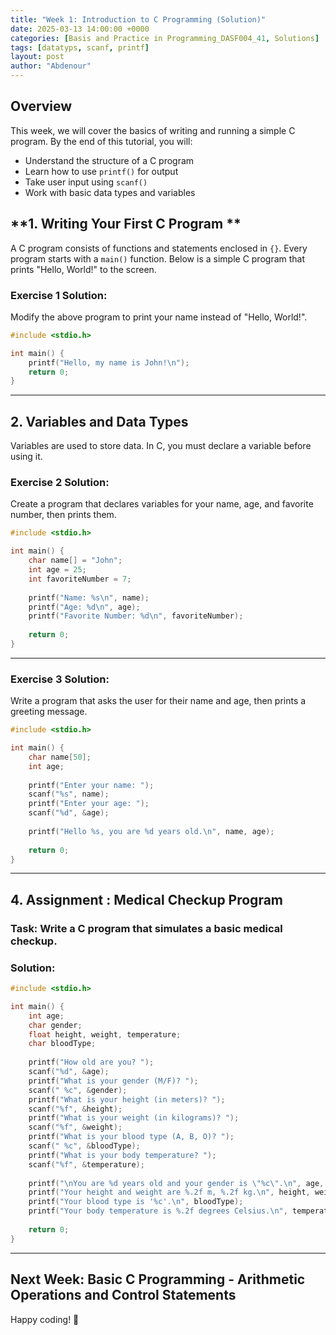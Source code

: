 ```yaml
---
title: "Week 1: Introduction to C Programming (Solution)"
date: 2025-03-13 14:00:00 +0000
categories: [Basis and Practice in Programming_DASF004_41, Solutions]
tags: [datatyps, scanf, printf]
layout: post
author: "Abdenour"
---
```



## Overview
This week, we will cover the basics of writing and running a simple C program. By the end of this tutorial, you will:
- Understand the structure of a C program
- Learn how to use `printf()` for output
- Take user input using `scanf()`
- Work with basic data types and variables


## **1. Writing Your First C Program **
A C program consists of functions and statements enclosed in `{}`. Every program starts with a `main()` function. Below is a simple C program that prints "Hello, World!" to the screen.


### **Exercise 1 Solution:**
Modify the above program to print your name instead of "Hello, World!".
```c
#include <stdio.h>

int main() {
    printf("Hello, my name is John!\n");
    return 0;
}
```

---

## **2. Variables and Data Types**
Variables are used to store data. In C, you must declare a variable before using it.


### **Exercise 2 Solution:**
Create a program that declares variables for your name, age, and favorite number, then prints them.
```c
#include <stdio.h>

int main() {
    char name[] = "John";
    int age = 25;
    int favoriteNumber = 7;
    
    printf("Name: %s\n", name);
    printf("Age: %d\n", age);
    printf("Favorite Number: %d\n", favoriteNumber);
    
    return 0;
}
```

---


### **Exercise 3 Solution:**
Write a program that asks the user for their name and age, then prints a greeting message.
```c
#include <stdio.h>

int main() {
    char name[50];
    int age;
    
    printf("Enter your name: ");
    scanf("%s", name);
    printf("Enter your age: ");
    scanf("%d", &age);
    
    printf("Hello %s, you are %d years old.\n", name, age);
    
    return 0;
}
```

---

## **4. Assignment : Medical Checkup Program**
### **Task:** Write a C program that simulates a basic medical checkup.

### **Solution:**
```c
#include <stdio.h>

int main() {
    int age;
    char gender;
    float height, weight, temperature;
    char bloodType;
    
    printf("How old are you? ");
    scanf("%d", &age);
    printf("What is your gender (M/F)? ");
    scanf(" %c", &gender);
    printf("What is your height (in meters)? ");
    scanf("%f", &height);
    printf("What is your weight (in kilograms)? ");
    scanf("%f", &weight);
    printf("What is your blood type (A, B, O)? ");
    scanf(" %c", &bloodType);
    printf("What is your body temperature? ");
    scanf("%f", &temperature);
    
    printf("\nYou are %d years old and your gender is \"%c\".\n", age, gender);
    printf("Your height and weight are %.2f m, %.2f kg.\n", height, weight);
    printf("Your blood type is '%c'.\n", bloodType);
    printf("Your body temperature is %.2f degrees Celsius.\n", temperature);
    
    return 0;
}
```

---


## **Next Week:** Basic C Programming - Arithmetic Operations and Control Statements

Happy coding! 🚀
